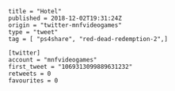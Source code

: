 ```
title = "Hotel"
published = 2018-12-02T19:31:24Z
origin = "twitter-mnfvideogames"
type = "tweet"
tag = [ "ps4share", "red-dead-redemption-2",]

[twitter]
account = "mnfvideogames"
first_tweet = "1069313099889631232"
retweets = 0
favourites = 0
```

<p class='image'><img src='https://mnf.m17s.net/2018/12/02/Dtb2mIdWwAEbSGX.jpg' alt=''></p>

